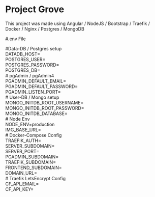 # Project Grove

This project was made using Angular / NodeJS / Bootstrap  / Traefik / Docker / Nginx / Postgres / MongoDB

#.env File

\#Data-DB / Postgres setup  
DATADB_HOST=  
POSTGRES_USER=  
POSTGRES_PASSWORD=  
POSTGRES_DB=  
\# pgAdmin / pgAdmin4  
PGADMIN_DEFAULT_EMAIL=  
PGADMIN_DEFAULT_PASSWORD=  
PGADMIN_LISTEN_PORT=  
\# User-DB / Mongo setup  
MONGO_INITDB_ROOT_USERNAME=  
MONGO_INITDB_ROOT_PASSWORD=  
MONGO_INITDB_DATABASE=  
\# Node Env  
NODE_ENV=production  
IMG_BASE_URL=  
\# Docker-Compose Config  
TRAEFIK_AUTH=  
SERVER_SUBDOMAIN=  
SERVER_PORT=  
PGADMIN_SUBDOMAIN=  
TRAEFIK_SUBDOMAIN=  
FRONTEND_SUBDOMAIN=  
DOMAIN_URL=  
\# Traefik LetsEncrypt Config  
CF_API_EMAIL=  
CF_API_KEY=  
